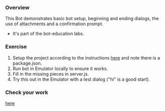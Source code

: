 ### Overview

This Bot demonstrates basic bot setup, beginning and ending dialogs, the use of attachments and a confirmation prompt.
* It's part of the bot-education labs.

### Exercise

1.  Setup the project according to the instructions [here](bot-hello/README.md) and note there is a package.json.
2.  Run bot in Emulator locally to ensure it works.
3.  Fill in the missing pieces in server.js.
4.  Try this out in the Emulator with a test dialog ("hi" is a good start).

### Check your work

[here](/Instructor-Resources/BOTs/Node/bot-cardbot-instructor)
